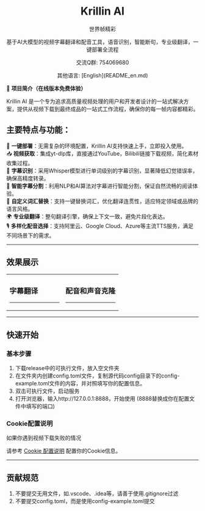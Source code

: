 <div align="center">
  <h1>Krillin AI</h1>
  <p>世界帧精彩</p>
  <p>基于AI大模型的视频字幕翻译和配音工具，语音识别，智能断句，专业级翻译，一键部署全流程</p>
  <p>交流Q群: 754069680</p>
  其他语言: [English](README_en.md)

</div>

🚀 **项目简介（在线版本免费体验）**  

Krillin AI 是一个专为追求高质量视频处理的用户和开发者设计的一站式解决方案，提供从视频下载到最终成品的一站式工作流程，确保你的每一帧内容都精彩。

## 主要特点与功能：

🎯 **一键部署**：无需复杂的环境配置，Krillin AI支持快速上手，立即投入使用。  
📥 **视频获取**：集成yt-dlp库，直接通过YouTube，Bilibili链接下载视频，简化素材收集过程。  
📜 **字幕识别**：采用Whisper模型进行单词级别的字幕识别，显著降低幻觉错误率，确保高精度转录。  
🧠 **智能字幕分割**：利用NLP和AI算法对字幕进行智能分割，保证自然流畅的阅读体验。  
🔄 **自定义词汇替换**：支持一键替换词汇，优化翻译连贯性，适应特定领域或品牌的语言风格。  
🌍 **专业级翻译**：整句翻译引擎，确保上下文一致，避免片段化表达。  
🎙️ **多样化配音选择**：支持阿里云、Google Cloud、Azure等主流TTS服务，满足不同场景下的需求。

---
## 效果展示
<table>
<tr>
<td width="50%">

### 字幕翻译
---

</td>
<td width="50%">

### 配音和声音克隆
---

</td>
</tr>
</table>


---
## 快速开始
### 基本步骤
1. 下载release中的可执行文件，放入空文件夹
2. 在文件夹内创建config.toml文件，复制源代码config目录下的config-example.toml文件的内容，并对照填写你的配置信息。
3. 双击可执行文件，启动服务
4. 打开浏览器，输入http://127.0.0.1:8888，开始使用 (8888替换成你在配置文件中填写的端口)

### Cookie配置说明

如果你遇到视频下载失败的情况

请参考 [Cookie 配置说明](./docs/get_cookies.md) 配置你的Cookie信息。

---
## 贡献规范
1. 不要提交无用文件，如.vscode、.idea等，请善于使用.gitignore过滤
2. 不要提交config.toml，而是使用config-example.toml提交
